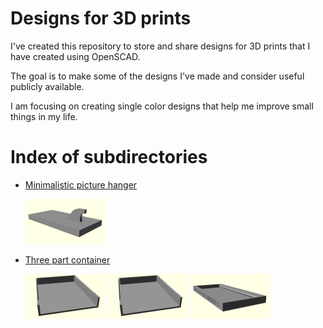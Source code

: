 # Designs for 3D prints 

I've created this repository to store and share designs for 3D prints that I have created using OpenSCAD.

The goal is to make some of the designs I've made and consider useful publicly available.

I am focusing on creating single color designs that help me improve small things in my life.

# Index of subdirectories

* [Minimalistic picture hanger](minimal-picture-hanger/)

    <img src="./minimal-picture-hanger/minimal-picture-hanger.png" width="128" height="72" />

* [Three part container](three-part-container/)

    <img src="./three-part-container/three-part-container-back.png" width="128" height="72" />
    <img src="./three-part-container/three-part-container-front.png" width="128" height="72" />
    <img src="./three-part-container/three-part-container-lid.png" width="128" height="72" />
